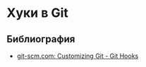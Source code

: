 # Хуки в Git

## Библиография
  * [git-scm.com: Customizing Git - Git Hooks](https://git-scm.com/book/en/v2/Customizing-Git-Git-Hooks)
